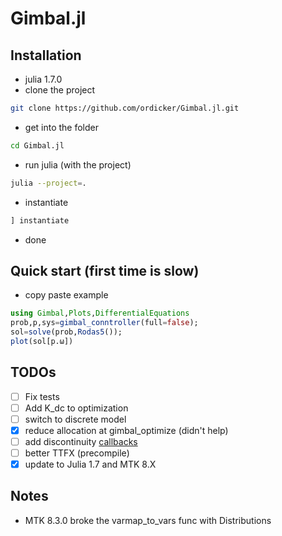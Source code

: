 # Gimbal.jl

## Installation
- julia 1.7.0
- clone the project
```sh
git clone https://github.com/ordicker/Gimbal.jl.git
```
- get into the folder
```sh
cd Gimbal.jl
```
- run julia (with the project)
```sh
julia --project=.
```
- instantiate
```julia
] instantiate
```
- done

## Quick start (first time is slow)
- copy paste example
```julia
using Gimbal,Plots,DifferentialEquations
prob,p,sys=gimbal_conntroller(full=false);
sol=solve(prob,Rodas5());
plot(sol[p.ω])
```

## TODOs
- [ ] Fix tests
- [ ] Add K_dc to optimization
- [ ] switch to discrete model 
- [X] reduce allocation at gimbal_optimize (didn't help)
- [ ] add discontinuity [callbacks](https://mtk.sciml.ai/stable/basics/Composition/#Example:-Friction)
- [ ] better TTFX (precompile)
- [X] update to Julia 1.7 and MTK 8.X

## Notes
- MTK 8.3.0 broke the varmap_to_vars func with Distributions 
